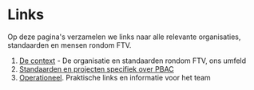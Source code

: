 # Links 

Op deze pagina's verzamelen we links naar alle relevante organisaties, standaarden en mensen rondom FTV.

1. [De context](4.1.links_context.md) - De organisatie en standaarden rondom FTV, ons umfeld
2. [Standaarden en projecten specifiek over PBAC](4.2.links_pbac.md)
3. [Operationeel](4.4.links_operationeel.md). Praktische links en informatie voor het team